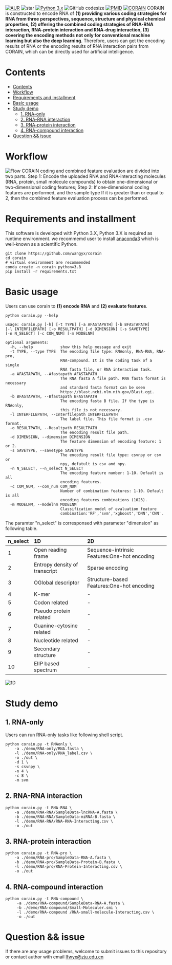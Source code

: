 [![AUR](https://img.shields.io/badge/license-GPL%203.0-blue.svg)](https://gitee.com/yunxia-wang/corain/blob/main/LICENSE)
![star](https://gitee.com/GCSZHN/AutoCard/badge/star.svg?theme=white)
[![Python 3.x](https://img.shields.io/badge/Python-3.X-green.svg)](https://www.python.org/)
![GitHub codesize](https://img.shields.io/github/languages/code-size/GCS-ZHN/AutoCard)
[![PMID](https://img.shields.io/badge/PMID-30478442-yellow.svg)](https://pubmed.ncbi.nlm.nih.gov/30478442/)
[![CORAIN](fig/CORAIN-Title.png)](http://idrblab.org/corain/)
CORAIN is constructed to encode RNA of **(1) providing various coding strategies for RNA from three perspectives, sequence, structure and physical chemical properties, (2) offering the combined coding strategies of RNA-RNA interaction, RNA-protein interaction and RNA-drug interaction, (3) covering the encoding methods not only for conventional machine learning but also the deep learning**. Therefore, users can get the encoding results of RNA or the encoding results of RNA interaction pairs from CORAIN, which can be directly used for artificial intelligence.

# Contents
- [Contents](#contents)
- [Workflow](#workflow)
- [Requirements and installment](#requirements-and-installment)
- [Basic usage](#basic-usage)
- [Study demo](#study-demo)
  - [1. RNA-only](#1-rna-only)
  - [2. RNA-RNA interaction](#2-rna-rna-interaction)
  - [3. RNA-protein interaction](#3-rna-protein-interaction)
  - [4. RNA-compound interaction](#4-rna-compound-interaction)
- [Question && issue](#question--issue)

# Workflow
![Flow](fig/CORAIN-Flow.png)
CORAIN coding and combined feature evaluation are divided into two parts. Step 1: Encode the uploaded RNA and RNA-interacting molecules (RNA, protein, small molecule compounds) to obtain one-dimensional or two-dimensional coding features; Step 2: If one-dimensional coding features are performed, and the sample type If it is greater than or equal to 2, then the combined feature evaluation process can be performed. 

# Requirements and installment
This software is developed with Python 3.X, Python 3.X is required as runtime environment. we recommemd user to install [anaconda3](https://www.anaconda.com/) which is well-known as a scientific Python.

```shell
git clone https://github.com/wangyx/corain
cd corain
# virtual environment are recommended
conda create -n corain python=3.8
pip install -r requirements.txt
```
# Basic usage
Users can use corain to **(1) encode RNA** and **(2) evaluate features**.
```shell
python corain.py --help
```
```
usage: corain.py [-h] [-t TYPE] [-a AFASTAPATH] [-b BFASTAPATH] 
[-l INTERFILEPATH] [-o RESULTPATH] [-d DIMENSION] [-s SAVETYPE] 
[-n N_SELECT] [-c COM_NUM] [-m MODELNM]

optional arguments:
  -h, --help            show this help message and exit
  -t TYPE, --type TYPE  The encoding file type: RNAonly, RNA-RNA, RNA-pro, 
                        RNA-compound. It is the coding task of a single 
                        RNA fasta file, or RNA interaction task.    
  -a AFASTAPATH, --Afastapath AFASTAPATH
                        The RNA fasta A file path. RNA fasta format is necessary 
                        and standard fasta format can be seen
                        https://blast.ncbi.nlm.nih.gov/Blast.cgi.
  -b BFASTAPATH, --Bfastapath BFASTAPATH
                        The encoding fasta B file. If the type is RNAonly, 
                        this file is not necessary.
  -l INTERFILEPATH, --Interfilepath INTERFILEPATH
                        The label file. This file format is .csv format.
  -o RESULTPATH, --Resultpath RESULTPATH
                        The encoding result file path.
  -d DIMENSION, --dimension DIMENSION
                        The feature dimension of encoding feature: 1 or 2.
  -s SAVETYPE, --savetype SAVETYPE
                        The encoding result file type: csvnpy or csv or 
                        npy, defatult is csv and npy.
  -n N_SELECT, --n_select N_SELECT
                        The encoding feature number: 1-10. Default is all 
                        encoding features.
  -c COM_NUM, --com_num COM_NUM
                        Number of combination features: 1-10. Default is all 
                        encoding features combinations (1023).
  -m MODELNM, --modelnm MODELNM
                        Classification model of evaluation feature 
                        combination:'RF','svm','xgboost','DNN','CNN'.
```

The paramter "n_select" is corresponsed with parameter "dimension" as following table.

|n_select|1D                           |2D                                          |
|:-------|:----------------------------|:-------------------------------------------|
|1       |Open reading frame           |Sequence-intrinsic Features:One-hot encoding|
|2       |Entropy density of transcript|Sparse encoding                             |
|3       |OGlobal descriptor           |Structure-based Features:One-hot encoding   |
|4       |K-mer                        |-                                           |
|5       |Codon related                |-                                           |
|6       |Pseudo protein related       |-                                           |
|7       |Guanine-cytosine related     |-                                           |
|8       |Nucleotide related           |-                                           |
|9       |Secondary structure          |-                                           |
|10      |EIIP based spectrum          |-                                           |


![1D](fig/CORAIN-1D.png)

# Study demo
## 1. RNA-only
Users can run RNA-only tasks like following shell script.
```shell
python corain.py -t RNAonly \
    -a ./demo/RNA-only/RNA.fasta \
    -l ./demo/RNA-only/RNA_label.csv \
    -o ./out \
    -d 1 \
    -s csvnpy \
    -n 4 \
    -c 8 \
    -m svm
```

## 2. RNA-RNA interaction
```shell
python corain.py -t RNA-RNA \
    -a ./demo/RNA-RNA/SampleData-lncRNA-A.fasta \
    -b ./demo/RNA-RNA/SampleData-miRNA-B.fasta \
    -l ./demo/RNA-RNA/RNA-RNA-Interacting.csv \
    -o ./out
```

## 3. RNA-protein interaction
```shell
python corain.py -t RNA-pro \
    -a ./demo/RNA-pro/SampleData-RNA-A.fasta \
    -b ./demo/RNA-pro/SampleData-Protein-B.fasta \
    -l ./demo/RNA-pro/RNA-Protein-Interacting.csv \
    -o ./out
```

## 4. RNA-compound interaction
```shell
python corain.py -t RNA-compound \
     -a ./demo/RNA-compound/SampleData-RNA-A.fasta \
     -b ./demo/RNA-compound/Small-Moleculer.smi \
     -l ./demo/RNA-compound /RNA-small-molecule-Interacting.csv \
     -o ./out
```

# Question && issue
If there are any usage problems, welcome to submit issues to this repository or contact author with email lfwyx@zju.edu.cn
